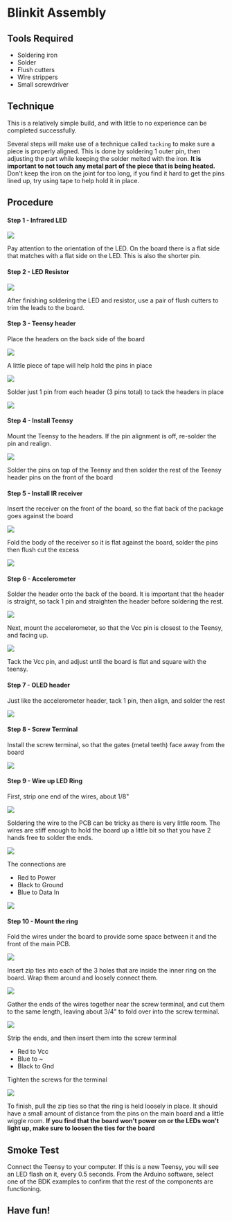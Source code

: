 # Blinkit Assembly

## Tools Required
* Soldering iron
* Solder
* Flush cutters
* Wire strippers
* Small screwdriver

## Technique
This is a relatively simple build, and with little to no experience can be completed successfully.

Several steps will make use of a technique called `tacking` to make sure a piece is properly aligned. This is done by soldering 1 outer pin, then adjusting the part while keeping the solder melted with the iron. **It is important to not touch any metal part of the piece that is being heated.** Don't keep the iron on the joint for too long, if you find it hard to get the pins lined up, try using tape to help hold it in place.

## Procedure
#### Step 1 - Infrared LED

![](images/step1.jpg)

Pay attention to the orientation of the LED. On the board there is a flat side that matches with a flat side on the LED. This is also the shorter pin.

#### Step 2 - LED Resistor

![](images/step2.jpg)

After finishing soldering the LED and resistor, use a pair of flush cutters to trim the leads to the board.

#### Step 3 - Teensy header

Place the headers on the back side of the board

![](images/step3.jpg)

A little piece of tape will help hold the pins in place

![](images/step3-tape.jpg)

Solder just 1 pin from each header (3 pins total) to tack the headers in place

![](images/step3-tack.jpg)

#### Step 4 - Install Teensy

Mount the Teensy to the headers. If the pin alignment is off, re-solder the pin and realign.

![](images/step4.jpg)

Solder the pins on top of the Teensy and then solder the rest of the Teensy header pins on the front of the board

#### Step 5 - Install IR receiver

Insert the receiver on the front of the board, so the flat back of the package goes against the board

![](images/step5.jpg)

Fold the body of the receiver so it is flat against the board, solder the pins then flush cut the excess

![](images/step5-flat.jpg)

#### Step 6 - Accelerometer
Solder the header onto the back of the board. It is important that the header is straight, so tack 1 pin and straighten the header before soldering the rest.

![](images/step6.jpg)

Next, mount the accelerometer, so that the Vcc pin is closest to the Teensy, and facing up.

![](images/step6-mount.jpg)

Tack the Vcc pin, and adjust until the board is flat and square with the teensy.

#### Step 7 - OLED header

Just like the accelerometer header, tack 1 pin, then align, and solder the rest

![](images/step7.jpg)

#### Step 8 - Screw Terminal

Install the screw terminal, so that the gates (metal teeth) face away from the board

![](images/step8.jpg)

#### Step 9 - Wire up LED Ring

First, strip one end of the wires, about 1/8"

![](images/step9.jpg)

Soldering the wire to the PCB can be tricky as there is very little room. The wires are stiff enough to hold the board up a little bit so that you have 2 hands free to solder the ends.

![](images/step9-ring.jpg)

The connections are
* Red to Power
* Black to Ground
* Blue to Data In

![](images/step9-all.jpg)

#### Step 10 - Mount the ring
Fold the wires under the board to provide some space between it and the front of the main PCB.

![](images/step10.jpg)

Insert zip ties into each of the 3 holes that are inside the inner ring on the board. Wrap them around and loosely connect them.

![](images/step10-tie.jpg)

Gather the ends of the wires together near the screw terminal, and cut them to the same length, leaving about 3/4" to fold over into the screw terminal.

![](images/step10-cut.jpg)

Strip the ends, and then insert them into the screw terminal

* Red to Vcc
* Blue to ~
* Black to Gnd

Tighten the screws for the terminal

![](images/step10-insert.jpg)

To finish, pull the zip ties so that the ring is held loosely in place. It should have a small amount of distance from the pins on the main board and a little wiggle room. **If you find that the board won't power on or the LEDs won't light up, make sure to loosen the ties for the board**

## Smoke Test
Connect the Teensy to your computer. If this is a new Teensy, you will see an LED flash on it, every 0.5 seconds. From the Arduino software, select one of the BDK examples to confirm that the rest of the components are functioning.

## Have fun!
